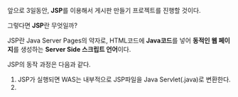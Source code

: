 앞으로 3일동안, **JSP**를 이용해서 게시판 만들기 프로젝트를 진행할 것이다.

그렇다면 **JSP**란 무엇일까?

JSP란 Java Server Pages의 약자로,
HTML코드에 **Java코드**를 넣어 **동적인 웹 페이지**를 생성하는 **Server Side 스크립트 언어**이다.

JSP의 동작 과정은 다음과 같다.
1. JSP가 실행되면 WAS는 내부적으로 JSP파일을 Java Servlet(.java)로 변환한다.
2. 
 
 
<!--stackedit_data:
eyJoaXN0b3J5IjpbMTI2OTA4MjY5MV19
-->